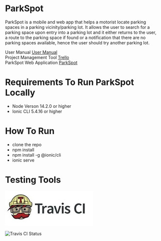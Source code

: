 # ParkSpot
ParkSpot is a mobile and web app that helps a motorist locate parking spaces in a parking vicinity/parking lot. It allows the user to search for a parking space upon entry into a parking lot and it either returns to the user, a route to the parking space if found or a notification that there are no parking spaces available, hence the user should try another parking lot.

User Manual <a href="ParkSpot_User_Manual.pdf"  target="_blank" >User Manual</a><br>
Project Management Tool <a href="https://trello.com/b/T4k4SSOo/park-spot" target="_blank" >Trello</a><br>
ParkSpot Web Application <a href="https://glowing-cargo-278417.web.app/" target="_blank" >ParkSpot</a>

# Requirements To Run ParkSpot Locally 
* Node Verson 14.2.0 or higher
* Ionic CLI 5.4.16 or higher

# How To Run
  * clone the repo
  * npm install
  * npm install -g @ionic/cli
  * ionic serve

# Testing Tools
 ![Travis Logo](https://github.com/Tcoco4/ParkSpot/blob/master/tcl.jpg)
 
 ![Travis CI Status](https://travis-ci.org/Tcoco4/ParkSpot.svg?branch=master)
